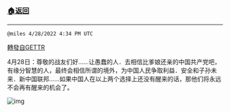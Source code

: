###  [:house:返回](README.md)
---


`@miles 4/28/2022 4:34 PM UTC`

[轉發自GETTR](https://gettr.com/post/p17hbey405b)

 4月28日：尊敬的战友们好……让愚蠢的人．去相信比爹娘还亲的中国共产党吧，有缘分智慧的人，最终会相信所谓的境外，为中国人民争取利益．安全和子孙未来．新中国联邦……如果中国人在以上两个选择上还没有醒来的话，那他们将永远不会再有醒来的机会了。

![img](https://media.gettr.com/group15/getter/2022/04/28/16/489a4e6d-544f-24e7-c2bc-7f23ba25f433/148d39cc8d458f18b610315dd3e0788b.jpg)
